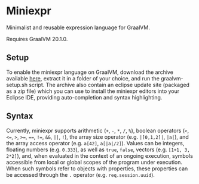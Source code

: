 # Miniexpr
Minimalist and reusable expression language for GraalVM.

Requires GraalVM 20.1.0.

## Setup

To enable the miniexpr language on GraalVM, download the archive available [here](https://github.com/gemoc/miniexpr/releases/tag/v1.0.0), extract it in a folder of your choice, and run the graalvm-setup.sh script. The archive also contain an eclipse update site (packaged as a zip file) which you can use to install the miniexpr editors into your Eclipse IDE, providing auto-completion and syntax highlighting.

## Syntax

Currently, miniexpr supports arithmetic (`+`, `-`, `*`, `/`, `%`), boolean operators (`<`, `<=`, `>`, `>=`, `==`, `!=`, `&&`, `||`, `!`), the array size operator (e.g. `|[0,1,2]|`, `|a|`), and the array access operator (e.g. `a[42]`, `a[|a|/2]`).
Values can be integers, floating numbers (e.g. `0.333`), as well as `true`, `false`, vectors (e.g. `[1+1, 3, 2*2]`), and, when evaluated in the context of an ongoing execution, symbols accessible from local or global scopes of the program under execution.
When such symbols refer to objects with properties, these properties can be accessed through the `.` operator (e.g. `req.session.uuid`).

